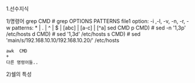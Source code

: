 1.선수지식
 
 1)명령어
    grep CMD
	  # grep OPTIONS PATTERNS file1
	    option: -i ,-l, -v, -n, -r, -w
		patterns: * | . | ^ | $ | [abc] | [a-c] | [^a]
	sed  CMD
	  p CMD) # sed -n '1,3p' /etc/hosts
	  d CMD) # sed '1,3d' /etc/hosts
	  s CMD) # sed 'main/s/192.168.10.10/192.168.10.20/' /etc/hosts
	  
	awk  CMD
	+
	다른 명령어들..
	
 2)쉘의 특성
